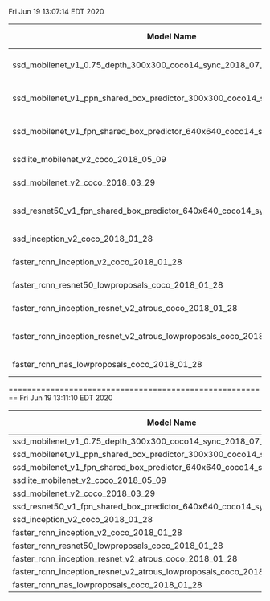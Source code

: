 Fri Jun 19 13:07:14 EDT 2020

|  Model Name             |  Wget Time | Tar Time | Dir Size |
|-------------------------|------------|----------|----------|
| ssd_mobilenet_v1_0.75_depth_300x300_coco14_sync_2018_07_03 |  |0.00  |du: /Users/kevinurban/GitHub/udacity-ai-for-iot-developers-nanodegree/p01_people-counter/models/tensorflow/ssd_mobilenet_v1_0.75_depth_300x300_coco14_sync_2018_07_03: No such file or directory  | |
| ssd_mobilenet_v1_ppn_shared_box_predictor_300x300_coco14_sync_2018_07_03 |  |0.00  |du: /Users/kevinurban/GitHub/udacity-ai-for-iot-developers-nanodegree/p01_people-counter/models/tensorflow/ssd_mobilenet_v1_ppn_shared_box_predictor_300x300_coco14_sync_2018_07_03: No such file or directory  | |
| ssd_mobilenet_v1_fpn_shared_box_predictor_640x640_coco14_sync_2018_07_03 |  |0.00  |du: /Users/kevinurban/GitHub/udacity-ai-for-iot-developers-nanodegree/p01_people-counter/models/tensorflow/ssd_mobilenet_v1_fpn_shared_box_predictor_640x640_coco14_sync_2018_07_03: No such file or directory  | |
| ssdlite_mobilenet_v2_coco_2018_05_09 |  |0.00  |du: /Users/kevinurban/GitHub/udacity-ai-for-iot-developers-nanodegree/p01_people-counter/models/tensorflow/ssdlite_mobilenet_v2_coco_2018_05_09: No such file or directory  | |
| ssd_mobilenet_v2_coco_2018_03_29 |  |0.00  |du: /Users/kevinurban/GitHub/udacity-ai-for-iot-developers-nanodegree/p01_people-counter/models/tensorflow/ssd_mobilenet_v2_coco_2018_03_29: No such file or directory  | |
| ssd_resnet50_v1_fpn_shared_box_predictor_640x640_coco14_sync_2018_07_03 |  |0.00  |du: /Users/kevinurban/GitHub/udacity-ai-for-iot-developers-nanodegree/p01_people-counter/models/tensorflow/ssd_resnet50_v1_fpn_shared_box_predictor_640x640_coco14_sync_2018_07_03: No such file or directory  | |
| ssd_inception_v2_coco_2018_01_28 |  |0.00  |du: /Users/kevinurban/GitHub/udacity-ai-for-iot-developers-nanodegree/p01_people-counter/models/tensorflow/ssd_inception_v2_coco_2018_01_28: No such file or directory  | |
| faster_rcnn_inception_v2_coco_2018_01_28 |  |0.00  |du: /Users/kevinurban/GitHub/udacity-ai-for-iot-developers-nanodegree/p01_people-counter/models/tensorflow/faster_rcnn_inception_v2_coco_2018_01_28: No such file or directory  | |
| faster_rcnn_resnet50_lowproposals_coco_2018_01_28 |  |0.00  |du: /Users/kevinurban/GitHub/udacity-ai-for-iot-developers-nanodegree/p01_people-counter/models/tensorflow/faster_rcnn_resnet50_lowproposals_coco_2018_01_28: No such file or directory  | |
| faster_rcnn_inception_resnet_v2_atrous_coco_2018_01_28 |  |0.00  |du: /Users/kevinurban/GitHub/udacity-ai-for-iot-developers-nanodegree/p01_people-counter/models/tensorflow/faster_rcnn_inception_resnet_v2_atrous_coco_2018_01_28: No such file or directory  | |
| faster_rcnn_inception_resnet_v2_atrous_lowproposals_coco_2018_01_28 |  |0.00  |du: /Users/kevinurban/GitHub/udacity-ai-for-iot-developers-nanodegree/p01_people-counter/models/tensorflow/faster_rcnn_inception_resnet_v2_atrous_lowproposals_coco_2018_01_28: No such file or directory  | |
| faster_rcnn_nas_lowproposals_coco_2018_01_28 |  |0.00  |du: /Users/kevinurban/GitHub/udacity-ai-for-iot-developers-nanodegree/p01_people-counter/models/tensorflow/faster_rcnn_nas_lowproposals_coco_2018_01_28: No such file or directory  | |

========================================================
Fri Jun 19 13:11:10 EDT 2020

|  Model Name             |  Wget Time | Tar Time | Dir Size | Graph Size |
|-------------------------|------------|----------|----------|------------|
| ssd_mobilenet_v1_0.75_depth_300x300_coco14_sync_2018_07_03 | 9.46  |0.26  |55M  |18M  |
| ssd_mobilenet_v1_ppn_shared_box_predictor_300x300_coco14_sync_2018_07_03 | 8.59  |0.18  |38M  |10M  |
| ssd_mobilenet_v1_fpn_shared_box_predictor_640x640_coco14_sync_2018_07_03 | 24.77  |0.78  |148M  |49M  |
| ssdlite_mobilenet_v2_coco_2018_05_09 | 13.01  |0.30  |60M  |19M  |
| ssd_mobilenet_v2_coco_2018_03_29 | 60.07  |1.05  |201M  |66M  |
| ssd_resnet50_v1_fpn_shared_box_predictor_640x640_coco14_sync_2018_07_03 | 117.68  |2.07  |386M  |128M  |
| ssd_inception_v2_coco_2018_01_28 | 100.71  |1.69  |294M  |97M  |
| faster_rcnn_inception_v2_coco_2018_01_28 | 37.89  |0.89  |166M  |55M  |
| faster_rcnn_resnet50_lowproposals_coco_2018_01_28 | 119.12  |2.19  |405M  |115M  |
| faster_rcnn_inception_resnet_v2_atrous_coco_2018_01_28 | 189.88  |3.94  |727M  |239M  |
| faster_rcnn_inception_resnet_v2_atrous_lowproposals_coco_2018_01_28 | 158.16  |3.46  |740M  |251M  |
| faster_rcnn_nas_lowproposals_coco_2018_01_28 | 268.90  |6.43  |1.2G  |405M  |
